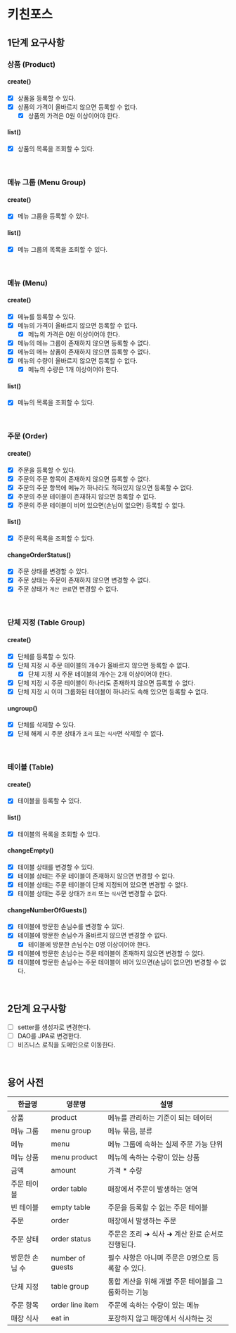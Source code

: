 # 키친포스

## 1단계 요구사항

### 상품 (Product)

#### create()
- [x] 상품을 등록할 수 있다.
- [x] 상품의 가격이 올바르지 않으면 등록할 수 없다.
  - [x] 상품의 가격은 0원 이상이어야 한다.
#### list()
- [x] 상품의 목록을 조회할 수 있다.

<br/>

### 메뉴 그룹 (Menu Group)

#### create()
- [x] 메뉴 그룹을 등록할 수 있다.
#### list()
- [x] 메뉴 그룹의 목록을 조회할 수 있다.

<br/>

### 메뉴 (Menu)

#### create()
- [x] 메뉴를 등록할 수 있다.
- [x] 메뉴의 가격이 올바르지 않으면 등록할 수 없다.
  - [x] 메뉴의 가격은 0원 이상이어야 한다.
- [x] 메뉴의 메뉴 그룹이 존재하지 않으면 등록할 수 없다.
- [x] 메뉴의 메뉴 상품이 존재하지 않으면 등록할 수 없다.
- [x] 메뉴의 수량이 올바르지 않으면 등록할 수 없다.
  - [x] 메뉴의 수량은 1개 이상이어야 한다.
#### list()
- [x] 메뉴의 목록을 조회할 수 있다.

<br/>

### 주문 (Order)

#### create()
- [x] 주문을 등록할 수 있다.
- [x] 주문의 주문 항목이 존재하지 않으면 등록할 수 없다.
- [x] 주문의 주문 항목에 메뉴가 하나라도 적혀있지 않으면 등록할 수 없다.
- [x] 주문의 주문 테이블이 존재하지 않으면 등록할 수 없다.
- [x] 주문의 주문 테이블이 비어 있으면(손님이 없으면) 등록할 수 없다.
#### list()
- [x] 주문의 목록을 조회할 수 있다.
#### changeOrderStatus()
- [x] 주문 상태를 변경할 수 있다.
- [x] 주문 상태는 주문이 존재하지 않으면 변경할 수 없다.
- [x] 주문 상태가 `계산 완료`면 변경할 수 없다.

<br/>

### 단체 지정 (Table Group)

#### create()
- [x] 단체를 등록할 수 있다.
- [x] 단체 지정 시 주문 테이블의 개수가 올바르지 않으면 등록할 수 없다.
  - [x] 단체 지정 시 주문 테이블의 개수는 2개 이상이어야 한다.
- [x] 단체 지정 시 주문 테이블이 하나라도 존재하지 않으면 등록할 수 없다.
- [x] 단체 지정 시 이미 그룹화된 테이블이 하나라도 속해 있으면 등록할 수 없다.
#### ungroup()
- [x] 단체를 삭제할 수 있다.
- [x] 단체 해제 시 주문 상태가 `조리` 또는 `식사`면 삭제할 수 없다.

<br/>

### 테이블 (Table)

#### create()
- [x] 테이블을 등록할 수 있다.
#### list()
- [x] 테이블의 목록을 조회할 수 있다.
#### changeEmpty()
- [x] 테이블 상태를 변경할 수 있다.
- [x] 테이블 상태는 주문 테이블이 존재하지 않으면 변경할 수 없다.
- [x] 테이블 상태는 주문 테이블이 단체 지정되어 있으면 변경할 수 없다.
- [x] 테이블 상태는 주문 상태가 `조리` 또는 `식사`면 변경할 수 없다.
#### changeNumberOfGuests()
- [x] 테이블에 방문한 손님수를 변경할 수 있다.
- [x] 테이블에 방문한 손님수가 올바르지 않으면 변경할 수 없다.
  - [x] 테이블에 방문한 손님수는 0명 이상이어야 한다.
- [x] 테이블에 방문한 손님수는 주문 테이블이 존재하지 않으면 변경할 수 없다.
- [x] 테이블에 방문한 손님수는 주문 테이블이 비어 있으면(손님이 없으면) 변경할 수 없다.

<br/>

## 2단계 요구사항

- [ ] setter를 생성자로 변경한다.
- [ ] DAO를 JPA로 변경한다.
- [ ] 비즈니스 로직을 도메인으로 이동한다.

<br/>

## 용어 사전

| 한글명 | 영문명 | 설명 |
| --- | --- | --- |
| 상품 | product | 메뉴를 관리하는 기준이 되는 데이터 |
| 메뉴 그룹 | menu group | 메뉴 묶음, 분류 |
| 메뉴 | menu | 메뉴 그룹에 속하는 실제 주문 가능 단위 |
| 메뉴 상품 | menu product | 메뉴에 속하는 수량이 있는 상품 |
| 금액 | amount | 가격 * 수량 |
| 주문 테이블 | order table | 매장에서 주문이 발생하는 영역 |
| 빈 테이블 | empty table | 주문을 등록할 수 없는 주문 테이블 |
| 주문 | order | 매장에서 발생하는 주문 |
| 주문 상태 | order status | 주문은 조리 ➜ 식사 ➜ 계산 완료 순서로 진행된다. |
| 방문한 손님 수 | number of guests | 필수 사항은 아니며 주문은 0명으로 등록할 수 있다. |
| 단체 지정 | table group | 통합 계산을 위해 개별 주문 테이블을 그룹화하는 기능 |
| 주문 항목 | order line item | 주문에 속하는 수량이 있는 메뉴 |
| 매장 식사 | eat in | 포장하지 않고 매장에서 식사하는 것 |
